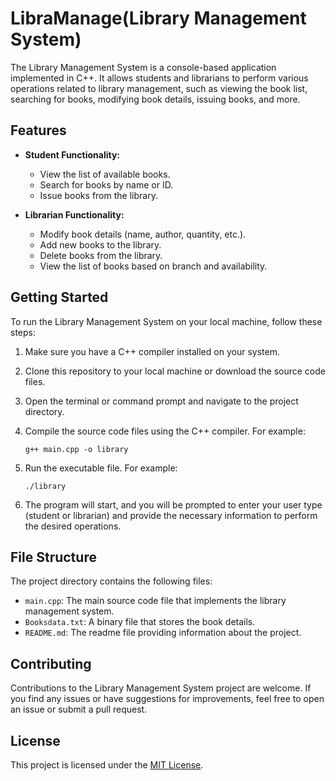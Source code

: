 # LibraManage(Library Management System)

The Library Management System is a console-based application implemented in C++. It allows students and librarians to perform various operations related to library management, such as viewing the book list, searching for books, modifying book details, issuing books, and more.

## Features

- **Student Functionality:**
  - View the list of available books.
  - Search for books by name or ID.
  - Issue books from the library.

- **Librarian Functionality:**
  - Modify book details (name, author, quantity, etc.).
  - Add new books to the library.
  - Delete books from the library.
  - View the list of books based on branch and availability.

## Getting Started

To run the Library Management System on your local machine, follow these steps:

1. Make sure you have a C++ compiler installed on your system.

2. Clone this repository to your local machine or download the source code files.

3. Open the terminal or command prompt and navigate to the project directory.

4. Compile the source code files using the C++ compiler. For example:
   ```shell
   g++ main.cpp -o library
   ```

5. Run the executable file. For example:
   ```shell
   ./library
   ```

6. The program will start, and you will be prompted to enter your user type (student or librarian) and provide the necessary information to perform the desired operations.

## File Structure

The project directory contains the following files:

- `main.cpp`: The main source code file that implements the library management system.
- `Booksdata.txt`: A binary file that stores the book details.
- `README.md`: The readme file providing information about the project.

## Contributing

Contributions to the Library Management System project are welcome. If you find any issues or have suggestions for improvements, feel free to open an issue or submit a pull request.

## License

This project is licensed under the [MIT License](LICENSE).
